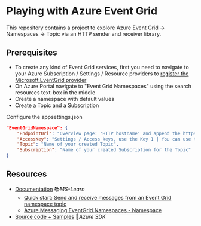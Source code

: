 # Playing with Azure Event Grid

This repository contains a project to explore Azure Event Grid -> Namespaces -> Topic via an HTTP sender and receiver library.

## Prerequisites

- To create any kind of Event Grid services, first you need to navigate to your Azure Subscription / Settings / Resource providers to [register the Microsoft.EventGrid provider](https://learn.microsoft.com/en-us/azure/event-grid/custom-event-quickstart-portal#register-the-event-grid-resource-provider)
- On Azure Portal navigate to "Event Grid Namespaces" using the search resources text-box in the middle
- Create a namespace with default values
- Create a Topic and a Subscription

Configure the appsettings.json

```json
"EventGridNamespace": {
    "EndpointUrl": "Overview page: 'HTTP hostname' and append the https:// prefix",
    "AccessKey": "Settings / Access keys, use the Key 1 | You can use the created Topic's access key",
    "Topic": "Name of your created Topic",
    "Subscription": "Name of your created Subscription for the Topic"
}
```

## Resources

- [Documentation](https://learn.microsoft.com/en-us/azure/event-grid) 📚*MS-Learn*
  - [Quick start: Send and receive messages from an Event Grid namespace topic](https://learn.microsoft.com/en-us/azure/event-grid/event-grid-dotnet-get-started-pull-delivery)
  - [Azure.Messaging.EventGrid.Namespaces - Namespace](https://learn.microsoft.com/en-us/dotnet/api/azure.messaging.eventgrid.namespaces?view=azure-dotnet)
- [Source code + Samples](https://github.com/Azure/azure-sdk-for-net/tree/Azure.Messaging.EventGrid.Namespaces_1.0.0/sdk/eventgrid/Azure.Messaging.EventGrid.Namespaces/samples) 👤*Azure SDK*